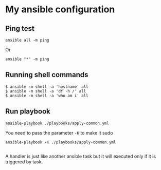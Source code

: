 # My ansible configuration

## Ping test

```
ansible all -m ping
```
Or

```
ansible "*" -m ping
```
## Running shell commands

``` shellsession
$ ansible -m shell -a 'hostname' all
$ ansible -m shell -a 'df -h /' all
$ ansible -m shell -a 'who am i' all
```

## Run playbook

``` shellsession
ansible-playbook ./playbooks/apply-common.yml
```

You need to pass the parameter `-K` to make it sudo

```
ansible-playbook -K ./playbooks/apply-common.yml


```

A handler is just like another ansible task but it will executed only if it is triggered by task.
